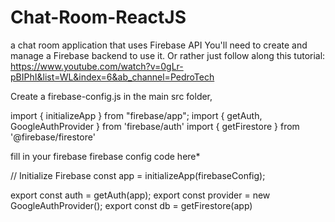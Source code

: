 # Chat-Room-ReactJS
a chat room application that uses Firebase API
You'll need to create and manage a Firebase backend to use it.
Or rather just follow along this tutorial:
https://www.youtube.com/watch?v=0gLr-pBIPhI&list=WL&index=6&ab_channel=PedroTech

Create a firebase-config.js in the main src folder,

import { initializeApp } from "firebase/app";
import { getAuth, GoogleAuthProvider } from 'firebase/auth'
import { getFirestore } from '@firebase/firestore'

fill in your firebase firebase config code here*

// Initialize Firebase
const app = initializeApp(firebaseConfig);

export const auth = getAuth(app);
export const provider = new GoogleAuthProvider();
export const db = getFirestore(app)
